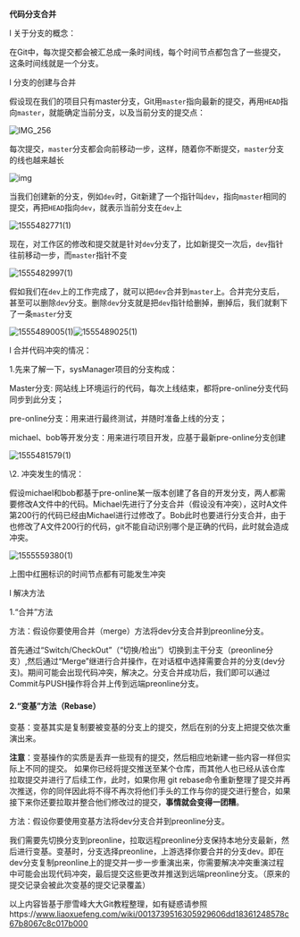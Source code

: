 **代码分支合并**

l 关于分支的概念：

在Git中，每次提交都会被汇总成一条时间线，每个时间节点都包含了一些提交，这条时间线就是一个分支。 

l 分支的创建与合并

假设现在我们的项目只有master分支，Git用`master`指向最新的提交，再用`HEAD`指向`master`，就能确定当前分支，以及当前分支的提交点：

![IMG_256](file:////Users/gaofeixiang/Library/Group%20Containers/UBF8T346G9.Office/TemporaryItems/msohtmlclip/clip_image002.jpg)

每次提交，`master`分支都会向前移动一步，这样，随着你不断提交，`master`分支的线也越来越长

![img](file:////Users/gaofeixiang/Library/Group%20Containers/UBF8T346G9.Office/TemporaryItems/msohtmlclip/clip_image004.jpg)

 

当我们创建新的分支，例如`dev`时，Git新建了一个指针叫`dev`，指向`master`相同的提交，再把`HEAD`指向`dev`，就表示当前分支在`dev`上

![1555482771(1)](file:////Users/gaofeixiang/Library/Group%20Containers/UBF8T346G9.Office/TemporaryItems/msohtmlclip/clip_image006.jpg)

现在，对工作区的修改和提交就是针对`dev`分支了，比如新提交一次后，`dev`指针往前移动一步，而`master`指针不变

![1555482997(1)](file:////Users/gaofeixiang/Library/Group%20Containers/UBF8T346G9.Office/TemporaryItems/msohtmlclip/clip_image008.jpg)

假如我们在`dev`上的工作完成了，就可以把`dev`合并到`master`上。合并完分支后，甚至可以删除`dev`分支。删除`dev`分支就是把`dev`指针给删掉，删掉后，我们就剩下了一条`master`分支

![1555489005(1)](file:////Users/gaofeixiang/Library/Group%20Containers/UBF8T346G9.Office/TemporaryItems/msohtmlclip/clip_image010.jpg)![1555489025(1)](file:////Users/gaofeixiang/Library/Group%20Containers/UBF8T346G9.Office/TemporaryItems/msohtmlclip/clip_image012.jpg)

 

 

 

l 合并代码冲突的情况：

1.先来了解一下，sysManager项目的分支构成：

Master分支: 网站线上环境运行的代码，每次上线结束，都将pre-online分支代码同步到此分支；

pre-online分支：用来进行最终测试，并随时准备上线的分支；

michael、bob等开发分支：用来进行项目开发，应基于最新pre-online分支创建

![1555481579(1)](file:////Users/gaofeixiang/Library/Group%20Containers/UBF8T346G9.Office/TemporaryItems/msohtmlclip/clip_image014.jpg)

 

\2.  冲突发生的情况：

假设michael和bob都基于pre-online某一版本创建了各自的开发分支，两人都需要修改A文件中的代码。Michael先进行了分支合并（假设没有冲突），这时A文件第200行的代码已经由Michael进行过修改了。Bob此时也要进行分支合并，由于也修改了A文件200行的代码，git不能自动识别哪个是正确的代码，此时就会造成冲突。

![1555559380(1)](file:////Users/gaofeixiang/Library/Group%20Containers/UBF8T346G9.Office/TemporaryItems/msohtmlclip/clip_image016.jpg)

上图中红圈标识的时间节点都有可能发生冲突

 

 

 

 

l 解决方法

1.“合并”方法

方法：假设你要使用合并（merge）方法将dev分支合并到preonline分支。

首先通过“Switch/CheckOut”（“切换/检出”）切换到主干分支（preonline分支）,然后通过“Merge”继进行合并操作，在对话框中选择需要合并的分支(dev分支)。期间可能会出现代码冲突，解决之。分支合并成功后，我们即可以通过Commit与PUSH操作将合并上传到远端preonline分支。

 

#### 2.“变基”方法（Rebase）

变基：变基其实是复制要被变基的分支上的提交，然后在别的分支上把提交依次重演出来。

**注意**：变基操作的实质是丢弃一些现有的提交，然后相应地新建一些内容一样但实际上不同的提交。 如果你已经将提交推送至某个仓库，而其他人也已经从该仓库拉取提交并进行了后续工作，此时，如果你用 git rebase命令重新整理了提交并再次推送，你的同伴因此将不得不再次将他们手头的工作与你的提交进行整合，如果接下来你还要拉取并整合他们修改过的提交，**事情就会变得一团糟**。

方法：假设你要使用变基方法将dev分支合并到preonline分支。

我们需要先切换分支到preonline，拉取远程preonline分支保持本地分支最新，然后进行变基。变基时，分支选择preonline，上游选择你要合并的分支dev。即在dev分支复制preonline上的提交并一步一步重演出来，你需要解决冲突重演过程中可能会出现代码冲突，最后提交这些更改并推送到远端preonline分支。（原来的提交记录会被此次变基的提交记录覆盖）

 

 

 

 

 

 

 

 

 

 

 

 

 

 

 

以上内容皆基于廖雪峰大大Git教程整理，如有疑惑请参照https://www.liaoxuefeng.com/wiki/0013739516305929606dd18361248578c67b8067c8c017b000